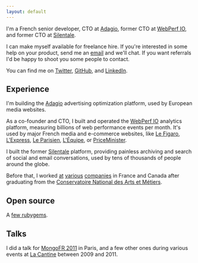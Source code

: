 ```yaml
---
layout: default
---
```


I'm a French senior developer, CTO at [Adagio](https://adagio.io), <span title="and Président">former CTO</span> at [WebPerf IO](https://webperf.io), and former CTO at [Silentale](http://silentale.com).

I can make myself available for freelance hire. If you're interested in some help on your product, send me an <a href="mailto:nicolas.fouche@gmail.com">email</a> and we'll chat. If you want referrals I'd be happy to shoot you some people to contact.

You can find me on [Twitter](https://twitter.com/nicolas_), [GitHub](https://github.com/nfo), and [LinkedIn](https://www.linkedin.com/in/nicolasfouche).

## Experience

I'm building the [Adagio](https://adagio.io/) advertising optimization platform, used by European media websites.

As a co-founder and CTO, I built and operated the [WebPerf IO](https://webperf.io/) analytics platform, measuring billions of web performance events per month. It's used by major French media and e-commerce websites, like [Le Figaro](https://www.lefigaro.fr), [L'Express](https://www.lexpress.fr), [Le Parisien](https://www.leparisien.fr), [L'Équipe](https://www.lequipe.fr/), or [PriceMinister](https://priceminister.com).

I built the former [Silentale](http://silentale.com) platform, providing painless archiving and search of social and email conversations, used by tens of thousands of people around the globe.

Before that, I worked [at](https://atos.net) [various](https://www.opentext.com/) [companies](https://www.michelin.com/) in France and Canada after graduating from the [Conservatoire National des Arts et Métiers](https://www.cnam.fr/).

## Open source

A [few rubygems](https://rubygems.org/profiles/nfo).

## Talks

I did a talk for [MongoFR 2011](https://www.slideshare.net/nfo/mongo-a-la-resque) in Paris, and a few other ones during various events at [La Cantine](https://paris.numa.co/) between 2009 and 2011.
